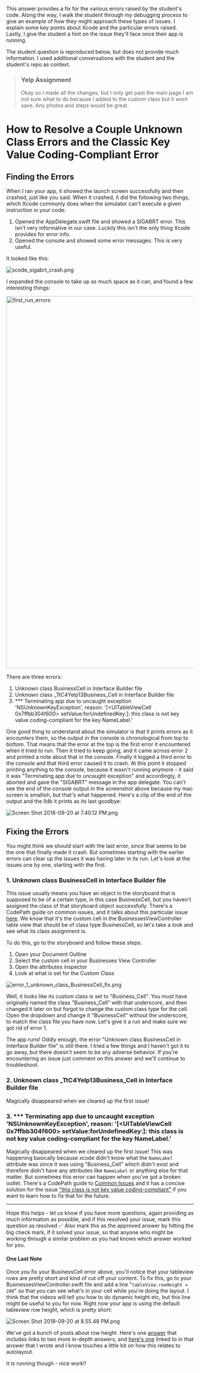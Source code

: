 This answer provides a fix for the various errors raised by the student's code.  Along the way, I walk the student through my debugging process to give an example of how they might approach these types of issues.  I explain some key points about Xcode and the particular errors raised.  Lastly, I give the student a hint on the issue they'll face once their app is running.

The student question is reproduced below, but does not provide much information.  I used additional conversations with the student and the student's repo as context.

> ### Yelp Assignment
>
> Okay so I made all the changes, but I only get past the main page I am not sure what to do because I added to the custom class but it wont save.
Any photos and steps would be great.

# How to Resolve a Couple Unknown Class Errors and the Classic Key Value Coding-Compliant Error

## Finding the Errors

When I ran your app, it showed the launch screen successfully and then crashed, just like you said.  When it crashed, it did the following two things, which Xcode commonly does when the simulator can't execute a given instruction in your code:

1. Opened the AppDelegate.swift file and showed a SIGABRT error.  This isn't very informative in our case.  Luckily this isn't the only thing Xcode provides for error info.
2. Opened the console and showed some error messages.  This is very useful.

It looked like this:

![xcode_sigabrt_crash.png](https://i.imgur.com/r0zXvDE.png)

I expanded the console to take up as much space as it can, and found a few interesting things:

<img src="https://i.imgur.com/yl00YTl.png" alt="first_run_errors" width="1000">

There are three errors:

1. Unknown class BusinessCell in Interface Builder file
2. Unknown class \_TtC4Yelp13Business_Cell in Interface Builder file
3. \*\*\* Terminating app due to uncaught exception 'NSUnknownKeyException', reason: '[<UITableViewCell 0x7ffbb304f600> setValue:forUndefinedKey:]: this class is not key value coding-compliant for the key NameLabel.'

One good thing to understand about the simulator is that it prints errors as it encounters them, so the output in the console is chronological from top to bottom.  That means that the error at the top is the first error it encountered when it tried to run.  Then it tried to keep going, and it came across error 2 and printed a note about that in the console.  Finally it logged a third error to the console and that third error caused it to crash.  At this point it stopped printing anything to the console, because it wasn't running anymore - it said it was "Terminating app due to uncaught exception" and accordingly, it aborted and gave the "SIGABRT" message in the app delegate.  You can't see the end of the console output in the screenshot above because my mac screen is smallish, but that's what happened.  Here's a clip of the end of the output and the lldb it prints as its last goodbye:

![Screen Shot 2018-09-20 at 7.40.12 PM.png](https://i.imgur.com/PIvE2rE.png)

## Fixing the Errors

You might think we should start with the last error, since that seems to be the one that finally made it crash.  But sometimes starting with the earlier errors can clear up the issues it was having later in its run.  Let's look at the issues one by one, starting with the first.

### 1. Unknown class BusinessCell in Interface Builder file

This issue usually means you have an object in the storyboard that is supposed to be of a certain type, in this case BusinessCell, but you haven't assigned the class of that storyboard object successfully.  There's a CodePath guide on common issues, and it talks about this particular issue [here](https://guides.codepath.com/ios/Common-Issues#3-error-unknown-class-some-viewcontroller-in-interface-builder-file).  We know that it's the custom cell in the BusinessesViewController table view that should be of class type BusinessCell, so let's take a look and see what its class assignment is.  

To do this, go to the storyboard and follow these steps:

1. Open your Document Outline
2. Select the custom cell in your Businesses View Controller
3. Open the attributes inspector
4. Look at what is set for the Custom Class

![error_1_unknown_class_BusinessCell_fix.png](https://i.imgur.com/hneuJSd.png)

Well, it looks like its custom class is set to "Business_Cell".  You must have originally named the class "Business_Cell" with that underscore, and then changed it later on but forgot to change the custom class type for the cell.  Open the dropdown and change it "BusinessCell" without the underscore, to match the class file you have now.  Let's give it a run and make sure we got rid of error 1.

The app runs!  Oddly enough, the error "Unknown class BusinessCell in Interface Builder file" is still there.  I tried a few things and I haven't got it to go away, but there doesn't seem to be any adverse behavior.  If you're encountering an issue just comment on this answer and we'll continue to troubleshoot.


### 2. Unknown class \_TtC4Yelp13Business_Cell in Interface Builder file

Magically disappeared when we cleared up the first issue!


### 3. \*\*\* Terminating app due to uncaught exception 'NSUnknownKeyException', reason: '[<UITableViewCell 0x7ffbb304f600> setValue:forUndefinedKey:]: this class is not key value coding-compliant for the key NameLabel.'

Magically disappeared when we cleared up the first issue!  This was happening basically because xcode didn't know what the `NameLabel` attribute was since it was using "Business_Cell" which didn't exist and therefore didn't have any attributes like `NameLabel` or anything else for that matter.  But sometimes this error can happen when you've got a broken outlet.  There's a CodePath guide to [Common Issues](https://guides.codepath.com/ios/Common-Issues) and it has a concise solution for the issue ["this class is not key value coding-compliant"](https://guides.codepath.com/ios/Common-Issues#2-error-this-class-is-not-key-value-coding-compliant-for-the-key) if you want to learn how to fix that for the future.


----

Hope this helps - let us know if you have more questions, again providing as much information as possible, and if this resolved your issue, mark this question as resolved ✅  Also mark this as the approved answer by hitting the big check mark, if it solved your issue, so that anyone who might be working through a similar problem as you had knows which answer worked for you.


#### One Last Note
Once you fix your BusinessCell error above, you'll notice that your tableview rows are pretty short and kind of cut off your content.  To fix this, go to your BusinessesViewController.swift file and add a line "`tableView.rowHeight = 200`" so that you can see what's in your cell while you're doing the layout.  I think that the videos will tell you how to do dynamic height etc, but this line might be useful to you for now.  Right now your app is using the default tableview row height, which is pretty short:

![Screen Shot 2018-09-20 at 8.55.48 PM.png](https://i.imgur.com/6o4vFmh.png)

We've got a bunch of posts about row height.  Here's one [answer](https://discussions.codepath.com/courses/ios_university/questions/image-loading-problem) that includes links to two more in-depth answers, and [here's one](https://github.com/hlpostman/ios_student_forum_writing_samples/blob/master/How%20to%20Resolve%20a%20Couple%20Unknown%20Class%20Errors%20and%20the%20Classic%20Key%20Value%20Coding-Compliant%20Error/supporting_answer.md) linked to in that answer that I wrote and I know touches a little bit on how this relates to autolayout.

It is running though - nice work!!
